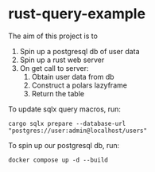 # rust-query-example

The aim of this project is to 
1. Spin up a postgresql db of user data
2. Spin up a rust web server
3. On get call to server:
    1. Obtain user data from db
    2. Construct a polars lazyframe
    3. Return the table 

To update sqlx query macros, run:
```
cargo sqlx prepare --database-url "postgres://user:admin@localhost/users"
```


To spin up our postgresql db, run:
```
docker compose up -d --build
```